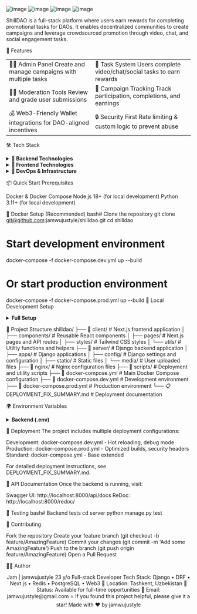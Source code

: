 ![image](https://github.com/user-attachments/assets/8bd2d62a-1e2d-4abf-90c4-3ae757a34359)
![image](https://github.com/user-attachments/assets/f5cab88b-9c14-42c4-b40a-86bca8aa1831)
![image](https://github.com/user-attachments/assets/67b7252d-07b3-4cf0-8c7e-d7c2deadd914)
![image](https://github.com/user-attachments/assets/2ef6aa1f-711e-487c-87c5-905b6a3bd2b6)



ShillDAO is a full-stack platform where users earn rewards for completing promotional tasks for DAOs. It enables decentralized communities to create campaigns and leverage crowdsourced promotion through video, chat, and social engagement tasks.


🚀 Features
<table>
<tr>
<td>
🧑‍💼 Admin Panel
Create and manage campaigns with multiple tasks
</td>
<td>
🎯 Task System
Users complete video/chat/social tasks to earn rewards
</td>
</tr>
<tr>
<td>
👨‍⚖️ Moderation Tools
Review and grade user submissions
</td>
<td>
🧾 Campaign Tracking
Track participation, completions, and earnings
</td>
</tr>
<tr>
<td>
💰 Web3-Friendly
Wallet integrations for DAO-aligned incentives
</td>
<td>
🔒 Security First
Rate limiting & custom logic to prevent abuse
</td>
</tr>
</table>

🛠 Tech Stack
<details>
<summary><b>🔧 Backend Technologies</b></summary>

Framework: Python + Django REST Framework
Database: PostgreSQL
Cache & Queue: Redis + Celery for background jobs
Authentication: JWT for secure authentication
API: RESTful endpoints with comprehensive documentation

</details>
<details>
<summary><b>🎨 Frontend Technologies</b></summary>

Framework: Next.js + TypeScript
Data Fetching: TanStack Query for efficient data management
Styling: Tailwind CSS for responsive design
HTTP Client: Axios with js-cookie for API/session handling
State Management: React hooks + TanStack Query

</details>
<details>
<summary><b>🚀 DevOps & Infrastructure</b></summary>

Reverse Proxy: Nginx configuration
CDN: Cloudflare integration
Containerization: Docker + Docker Compose
Environment: Multi-stage deployment (dev/prod)
Security: Rate limiting, CORS, environment variables

</details>

📦 Quick Start
Prerequisites

Docker & Docker Compose
Node.js 18+ (for local development)
Python 3.11+ (for local development)

🐳 Docker Setup (Recommended)
bash# Clone the repository
git clone git@github.com:jamwujustyle/shilldao.git
cd shilldao

# Start development environment
docker-compose -f docker-compose.dev.yml up --build

# Or start production environment
docker-compose -f docker-compose.prod.yml up --build
🔧 Local Development Setup
<details>
<summary><b>Full Setup</b></summary>
cp .env.example .env  # Configure your environment variables
run start-dev.sh script to start all containers 
</details>


📂 Project Structure
shilldao/
├── 📁 client/                    # Next.js frontend application
│   ├── components/               # Reusable React components
│   ├── pages/                   # Next.js pages and API routes
│   ├── styles/                  # Tailwind CSS styles
│   └── utils/                   # Utility functions and helpers
├── 📁 server/                   # Django backend application
│   ├── apps/                    # Django applications
│   ├── config/                  # Django settings and configuration
│   ├── static/                  # Static files
│   └── media/                   # User uploaded files
├── 📁 nginx/                    # Nginx configuration files
├── 📁 scripts/                  # Deployment and utility scripts
├── 🐳 docker-compose.yml        # Main Docker Compose configuration
├── 🐳 docker-compose.dev.yml    # Development environment
├── 🐳 docker-compose.prod.yml   # Production environment
└── 📋 DEPLOYMENT_FIX_SUMMARY.md # Deployment documentation

🌍 Environment Variables
<details>
<summary><b>Backend (.env)</b></summary>
env# Database


# Redis
REDIS_URL=redis://localhost:6379

# Security
SECRET_KEY=your-django-secret-key


# Web3 (if applicable)
NEXT_PUBLIC_WALLET_CONNECT_PROJECT_ID=your-project-id
</details>

🚀 Deployment
The project includes multiple deployment configurations:

Development: docker-compose.dev.yml - Hot reloading, debug mode
Production: docker-compose.prod.yml - Optimized builds, security headers
Standard: docker-compose.yml - Base extended

For detailed deployment instructions, see DEPLOYMENT_FIX_SUMMARY.md.

📝 API Documentation
Once the backend is running, visit:

Swagger UI: http://localhost:8000/api/docs
ReDoc: http://localhost:8000/redoc/


🧪 Testing
bash# Backend tests
cd server
python manage.py test



🤝 Contributing

Fork the repository
Create your feature branch (git checkout -b feature/AmazingFeature)
Commit your changes (git commit -m 'Add some AmazingFeature')
Push to the branch (git push origin feature/AmazingFeature)
Open a Pull Request


👨‍💻 Author
<div align="center">
Jam | jamwujustyle
23 y/o Full-stack Developer
Tech Stack: Django • DRF • Next.js • Redis • PostgreSQL • Web3
📍 Location: Tashkent, Uzbekistan
💼 Status: Available for full-time opportunities
📧 Email: jamwujustyle@gmail.com
⭐ If you found this project helpful, please give it a star!
Made with ❤️ by jamwujustyle
</div>
